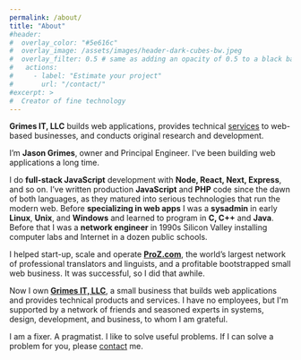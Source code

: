 ```yaml
---
permalink: /about/
title: "About"
#header:
#  overlay_color: "#5e616c"
#  overlay_image: /assets/images/header-dark-cubes-bw.jpeg
#  overlay_filter: 0.5 # same as adding an opacity of 0.5 to a black background
#   actions:
#     - label: "Estimate your project"
#       url: "/contact/"
#excerpt: >
#  Creator of fine technology
---
```


**Grimes IT, LLC** builds web applications, provides technical [services](/services/) to web-based businesses, and conducts original research and development.

I’m **Jason Grimes**, owner and Principal Engineer. 
I've been building web applications a long time.

I do **full-stack JavaScript** development with **Node, React, Next, Express**, and so on.
I’ve written production **JavaScript** and **PHP** code since the dawn of both languages,
as they matured into serious technologies that run the modern web.
Before **specializing in web apps**
I was a **sysadmin** in early **Linux**, **Unix**, and **Windows**
and learned to program in **C, C++** and **Java**.
Before that I was a **network engineer** in 1990s Silicon Valley installing computer labs and Internet in a dozen public schools.

I helped start-up, scale and operate [**ProZ.com**](https://www.proz.com/),
the world’s largest network of professional translators and linguists,
and a profitable bootstrapped small web business.
It was successful, so I did that awhile.

Now I own [**Grimes IT, LLC**](https://grimesit.com),
a small business that builds web applications and provides technical products and services.
I have no employees,
but I'm supported by a network of friends and seasoned experts in systems, design, development, and business,
to whom I am grateful.

I am a fixer. A pragmatist. I like to solve useful problems.
If I can solve a problem for you, please [contact](/contact/) me.